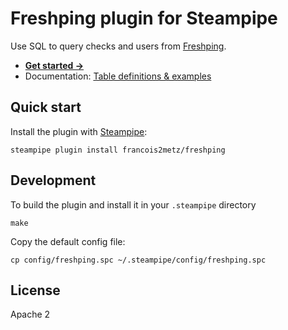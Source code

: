 # Freshping plugin for Steampipe

Use SQL to query checks and users from [Freshping][].

- **[Get started →](docs/index.md)**
- Documentation: [Table definitions & examples](docs/tables)

## Quick start

Install the plugin with [Steampipe][]:

    steampipe plugin install francois2metz/freshping

## Development

To build the plugin and install it in your `.steampipe` directory

    make

Copy the default config file:

    cp config/freshping.spc ~/.steampipe/config/freshping.spc

## License

Apache 2

[steampipe]: https://steampipe.io
[freshping]: https://www.freshworks.com/website-monitoring/
